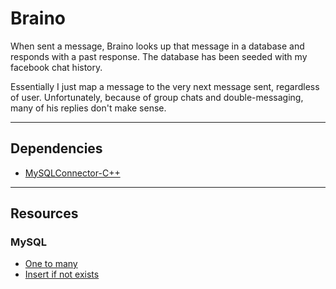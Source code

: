 # Braino
When sent a message, Braino looks up that message in a database and responds with a past response.
The database has been seeded with my facebook chat history.

Essentially I just map a message to the very next message sent, regardless of user.
Unfortunately, because of group chats and double-messaging, many of his replies don't make sense.

---

## Dependencies
* [MySQLConnector-C++](http://dev.mysql.com/doc/connector-cpp/en/)

---

## Resources

### MySQL
* [One to many](http://stackoverflow.com/q/12402422/5415895)
* [Insert if not exists](http://stackoverflow.com/a/3164595/5415895)